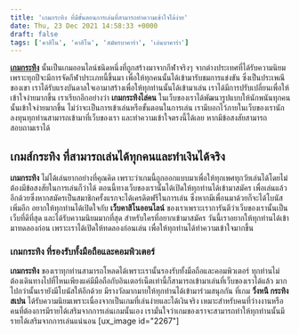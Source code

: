 ```yaml
---
title: 'เกมกระทิง ที่มีขั้นตอนการเล่นที่สามารถทำความเข้าใจได้ง่าย'
date: Thu, 23 Dec 2021 14:58:33 +0000
draft: false
tags: ['คาสิโน', 'คาสิโน', 'สมัครบาคาร่า', 'เล่นบาคาร่า']
---
```


**[เกมกระทิง](/archives/)** นั้นเป็นเกมออนไลน์ชนิดหนึ่งที่ถูกสร้างมาจากกีฬาจริงๆ จากต่างประเทศที่ได้รับความนิยม เพราะทุกปีจะมีการจัดกีฬาประเภทนี้ขึ้นมา เพื่อให้ทุกคนนั้นได้เข้ามารับชมการแข่งขัน ซึ่งเป็นประเพณีของเขา เราได้รับแรงบันดาลใจเอามาสร้างเพื่อให้ทุกท่านนั้นได้เข้ามาเล่น เราได้มีการปรับเปลี่ยนเพื่อให้เข้าใจง่ายมากขึ้น เราเรียกอีกอย่างว่า **เกมกระทิงไล่คน** ในเว็บของเราได้พัฒนารูปแบบให้นักพนันทุกคนนั้นเข้าใจง่ายมากขึ้น ไม่ว่าจะเป็นการเข้าเล่นหรือขั้นตอนในการเล่น เรามีบอกไว้ภายในเว็บของเรานักลงทุนทุกท่านสามารถเข้ามาที่เว็บของเรา และทำความเข้าใจตรงนี้ได้เลย หากมีข้อสงสัยสามารถสอบถามเราได้

**เกมส์กระทิง ที่สามารถเล่นได้ทุกคนและทำเงินได้จริง**
-----------------------------------------------------

**เกมกระทิง** ไม่ได้เล่นยากอย่างที่คุณคิด เพราะว่าเกมนี้ถูกออกแบบมาเพื่อให้ทุกเพศทุกวัยเล่นได้โดยไม่ต้องมีข้อสงสัยในการเล่นก็ว่าได้ ตอนนี้ทางเว็บของเรานั้นได้เปิดให้ทุกท่านได้เข้ามาสมัคร เพื่อเล่นแล้วอีกด้วยซึ่งหากสมัครเป็นสมาชิกครั้งแรกจะได้เครดิตฟรีในการเล่น ซึ่งหากมีเพื่อนมาด้วยก็จะได้โบนัสเพิ่มอีก อยากให้ทุกท่านได้เปิดใจกับ **เว็บคาสิโนออนไลน์** ของเราเพราะเราการันตีว่าเว็บของเรานั้นเป็นเว็บที่ดีที่สุด และได้รับความนิยมมากที่สุด สำหรับใครที่อยากเข้ามาสมัคร วันนี้เราอยากให้ทุกท่านได้เข้ามาทดลองก่อน เพราะเราได้เปิดให้ทดลองก่อนเล่น เพื่อให้ทุกท่านได้ทำความเข้าใจมากขึ้น

### **เกมกระทิง ที่รองรับทั้งมือถือและคอมพิวเตอร์**

**เกมกระทิง** ของเราทุกท่านสามารถโหลดได้เพราะเรานั้นรองรับทั้งมือถือและคอมพิวเตอร์ ทุกท่านไม่ต้องเดินทางไปที่ไหนเพียงแค่มีมือถือกับอินเตอร์เน็ตเท่านี้ก็สามารถเข้ามาเล่นที่เว็บของเราได้แล้ว มากไปกว่านั้นเรายังมีโบนัสให้อีกด้วย มีรางวัลมากมายให้ทุกท่านได้เข้ามาร่วมสนุกกัน ที่เกม **วิ่งหนี กระทิง สเปน** ได้รับความนิยมเพราะเนื่องจากเป็นเกมที่เล่นง่ายและได้เงินจริง เหมาะสำหรับคนที่ว่างงานหรือคนที่ต้องการมีรายได้เสริมจากการเล่นเกมนั้นเอง เรามั่นใจว่าเกมของเราจะสามารถทำให้ทุกท่านนั้นมีรายได้เสริมจากการเล่นแน่นอน \[ux\_image id="2267"\]